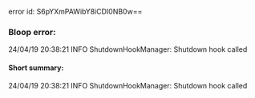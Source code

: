 error id: S6pYXmPAWibY8iCDI0NB0w==
### Bloop error:

24/04/19 20:38:21 INFO ShutdownHookManager: Shutdown hook called
#### Short summary: 

24/04/19 20:38:21 INFO ShutdownHookManager: Shutdown hook called